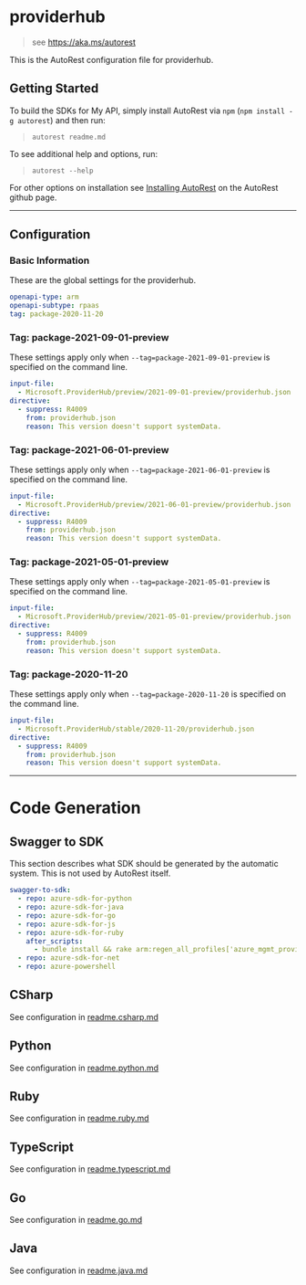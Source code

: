 # providerhub

> see https://aka.ms/autorest

This is the AutoRest configuration file for providerhub.

## Getting Started

To build the SDKs for My API, simply install AutoRest via `npm` (`npm install -g autorest`) and then run:

> `autorest readme.md`

To see additional help and options, run:

> `autorest --help`

For other options on installation see [Installing AutoRest](https://aka.ms/autorest/install) on the AutoRest github page.

---

## Configuration

### Basic Information

These are the global settings for the providerhub.

```yaml
openapi-type: arm
openapi-subtype: rpaas
tag: package-2020-11-20
```

### Tag: package-2021-09-01-preview

These settings apply only when `--tag=package-2021-09-01-preview` is specified on the command line.

```yaml $(tag) == 'package-2021-09-01-preview'
input-file:
  - Microsoft.ProviderHub/preview/2021-09-01-preview/providerhub.json
directive:
  - suppress: R4009
    from: providerhub.json
    reason: This version doesn't support systemData.
```

### Tag: package-2021-06-01-preview

These settings apply only when `--tag=package-2021-06-01-preview` is specified on the command line.

```yaml $(tag) == 'package-2021-06-01-preview'
input-file:
  - Microsoft.ProviderHub/preview/2021-06-01-preview/providerhub.json
directive:
  - suppress: R4009
    from: providerhub.json
    reason: This version doesn't support systemData.
```

### Tag: package-2021-05-01-preview

These settings apply only when `--tag=package-2021-05-01-preview` is specified on the command line.

```yaml $(tag) == 'package-2021-05-01-preview'
input-file:
  - Microsoft.ProviderHub/preview/2021-05-01-preview/providerhub.json
directive:
  - suppress: R4009
    from: providerhub.json
    reason: This version doesn't support systemData.
```

### Tag: package-2020-11-20

These settings apply only when `--tag=package-2020-11-20` is specified on the command line.

```yaml $(tag) == 'package-2020-11-20'
input-file:
  - Microsoft.ProviderHub/stable/2020-11-20/providerhub.json
directive:
  - suppress: R4009
    from: providerhub.json
    reason: This version doesn't support systemData.
```

---

# Code Generation

## Swagger to SDK

This section describes what SDK should be generated by the automatic system.
This is not used by AutoRest itself.

```yaml $(swagger-to-sdk)
swagger-to-sdk:
  - repo: azure-sdk-for-python
  - repo: azure-sdk-for-java
  - repo: azure-sdk-for-go
  - repo: azure-sdk-for-js
  - repo: azure-sdk-for-ruby
    after_scripts:
      - bundle install && rake arm:regen_all_profiles['azure_mgmt_providerhub']
  - repo: azure-sdk-for-net
  - repo: azure-powershell
```

## CSharp

See configuration in [readme.csharp.md](./readme.csharp.md)

## Python

See configuration in [readme.python.md](./readme.python.md)

## Ruby

See configuration in [readme.ruby.md](./readme.ruby.md)

## TypeScript

See configuration in [readme.typescript.md](./readme.typescript.md)

## Go

See configuration in [readme.go.md](./readme.go.md)

## Java

See configuration in [readme.java.md](./readme.java.md)
